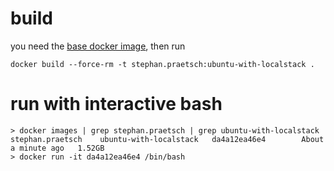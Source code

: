 # build

you need the [base docker image](../ubuntu-18.04/README.md), then run
```
docker build --force-rm -t stephan.praetsch:ubuntu-with-localstack .
```

# run with interactive bash
```
> docker images | grep stephan.praetsch | grep ubuntu-with-localstack
stephan.praetsch    ubuntu-with-localstack   da4a12ea46e4        About a minute ago   1.52GB
> docker run -it da4a12ea46e4 /bin/bash
```
